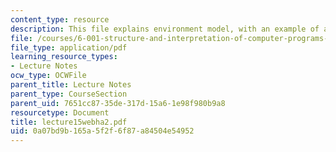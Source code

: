 ```yaml
---
content_type: resource
description: This file explains environment model, with an example of an evaluation.
file: /courses/6-001-structure-and-interpretation-of-computer-programs-spring-2005/0a07bd9b165a5f2f6f87a84504e54952_lecture15webha2.pdf
file_type: application/pdf
learning_resource_types:
- Lecture Notes
ocw_type: OCWFile
parent_title: Lecture Notes
parent_type: CourseSection
parent_uid: 7651cc87-35de-317d-15a6-1e98f980b9a8
resourcetype: Document
title: lecture15webha2.pdf
uid: 0a07bd9b-165a-5f2f-6f87-a84504e54952
---
```

